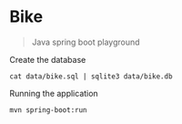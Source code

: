 # Bike

> Java spring boot playground

Create the database

```shell
cat data/bike.sql | sqlite3 data/bike.db
```

Running the application

```shell
mvn spring-boot:run
```
